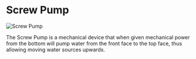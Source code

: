 # Screw Pump

![Screw Pump](block:betterwithmods:screw_pump)

The Screw Pump is a mechanical device that when given mechanical power from the bottom will pump water from the front face to the top face, thus allowing moving water sources upwards.
